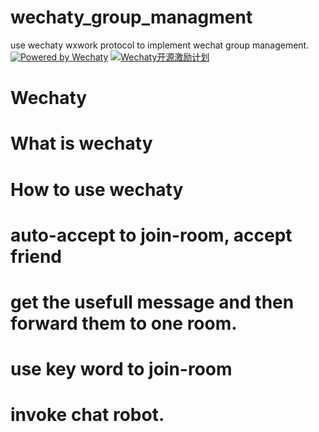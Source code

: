 # wechaty_group_managment
use wechaty wxwork protocol to implement wechat group management.
[![Powered by Wechaty](https://img.shields.io/badge/Powered%20By-Wechaty-green.svg)](https://github.com/chatie/wechaty)
[![Wechaty开源激励计划](https://img.shields.io/badge/Wechaty-开源激励计划-green.svg)](https://github.com/juzibot/Welcome/wiki/Everything-about-Wechaty)

# Wechaty

# What is wechaty

# How to use wechaty

# auto-accept to join-room, accept friend

# get the usefull message and then forward them to one room.

# use key word to join-room

# invoke chat robot.
